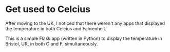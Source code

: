# Get used to Celcius

After moving to the UK, I noticed that there weren't any apps that displayed the temperature in both Celcius and Fahrenheit. 

This is a simple Flask app (written in Python) to display the temperature in Bristol, UK, in both C and F, simultaneously.
